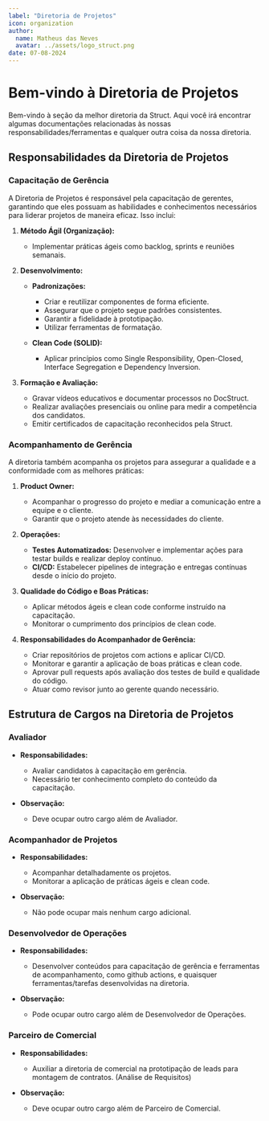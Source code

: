 ```yaml
---
label: "Diretoria de Projetos"
icon: organization
author:
  name: Matheus das Neves
  avatar: ../assets/logo_struct.png
date: 07-08-2024
---
```


# Bem-vindo à Diretoria de Projetos

Bem-vindo à seção da melhor diretoria da Struct. Aqui você irá encontrar algumas documentações relacionadas às nossas responsabilidades/ferramentas e qualquer outra coisa da nossa diretoria.

## Responsabilidades da Diretoria de Projetos

### Capacitação de Gerência

A Diretoria de Projetos é responsável pela capacitação de gerentes, garantindo que eles possuam as habilidades e conhecimentos necessários para liderar projetos de maneira eficaz. Isso inclui:

1. **Método Ágil (Organização):**

   - Implementar práticas ágeis como backlog, sprints e reuniões semanais.

2. **Desenvolvimento:**

   - **Padronizações:**

     - Criar e reutilizar componentes de forma eficiente.
     - Assegurar que o projeto segue padrões consistentes.
     - Garantir a fidelidade à prototipação.
     - Utilizar ferramentas de formatação.

   - **Clean Code (SOLID):**

     - Aplicar princípios como Single Responsibility, Open-Closed, Interface Segregation e Dependency Inversion.

3. **Formação e Avaliação:**

   - Gravar vídeos educativos e documentar processos no DocStruct.
   - Realizar avaliações presenciais ou online para medir a competência dos candidatos.
   - Emitir certificados de capacitação reconhecidos pela Struct.

### Acompanhamento de Gerência

A diretoria também acompanha os projetos para assegurar a qualidade e a conformidade com as melhores práticas:

1. **Product Owner:**

   - Acompanhar o progresso do projeto e mediar a comunicação entre a equipe e o cliente.
   - Garantir que o projeto atende às necessidades do cliente.

2. **Operações:**

   - **Testes Automatizados:** Desenvolver e implementar ações para testar builds e realizar deploy contínuo.
   - **CI/CD:** Estabelecer pipelines de integração e entregas contínuas desde o início do projeto.

3. **Qualidade do Código e Boas Práticas:**

   - Aplicar métodos ágeis e clean code conforme instruído na capacitação.
   - Monitorar o cumprimento dos princípios de clean code.

4. **Responsabilidades do Acompanhador de Gerência:**

   - Criar repositórios de projetos com actions e aplicar CI/CD.
   - Monitorar e garantir a aplicação de boas práticas e clean code.
   - Aprovar pull requests após avaliação dos testes de build e qualidade do código.
   - Atuar como revisor junto ao gerente quando necessário.

## Estrutura de Cargos na Diretoria de Projetos

### Avaliador

- **Responsabilidades:**

  - Avaliar candidatos à capacitação em gerência.
  - Necessário ter conhecimento completo do conteúdo da capacitação.

- **Observação:**

  - Deve ocupar outro cargo além de Avaliador.

### Acompanhador de Projetos

- **Responsabilidades:**

  - Acompanhar detalhadamente os projetos.
  - Monitorar a aplicação de práticas ágeis e clean code.

- **Observação:**

  - Não pode ocupar mais nenhum cargo adicional.

### Desenvolvedor de Operações

- **Responsabilidades:**

  - Desenvolver conteúdos para capacitação de gerência e ferramentas de acompanhamento, como github actions, e quaisquer ferramentas/tarefas desenvolvidas na diretoria.

- **Observação:**

  - Pode ocupar outro cargo além de Desenvolvedor de Operações.

### Parceiro de Comercial

- **Responsabilidades:**

  - Auxiliar a diretoria de comercial na prototipação de leads para montagem de contratos. (Análise de Requisitos)

- **Observação:**

  - Deve ocupar outro cargo além de Parceiro de Comercial.
